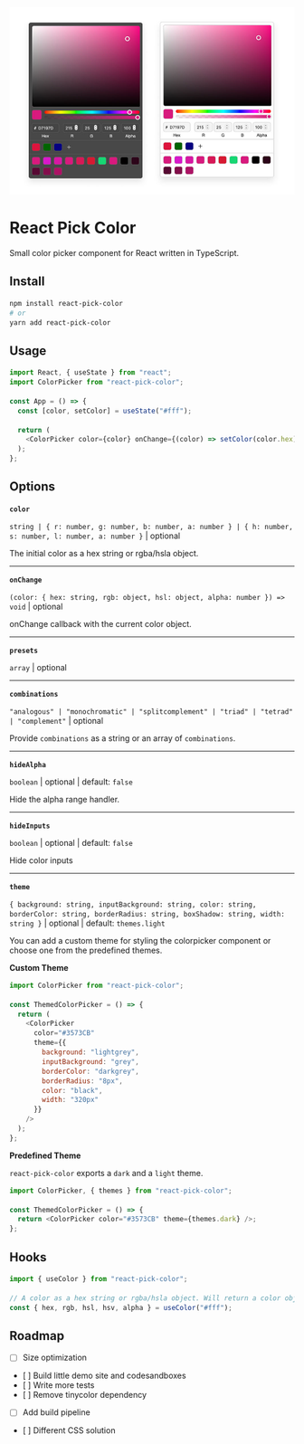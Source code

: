 ![Screenshot](./assets/react-pick-color.jpg)

# React Pick Color

Small color picker component for React written in TypeScript.

## Install

```sh
npm install react-pick-color
# or
yarn add react-pick-color
```

## Usage

```js
import React, { useState } from "react";
import ColorPicker from "react-pick-color";

const App = () => {
  const [color, setColor] = useState("#fff");

  return (
    <ColorPicker color={color} onChange={(color) => setColor(color.hex)} />
  );
};
```

## Options

**`color`**

`string | { r: number, g: number, b: number, a: number } | { h: number, s: number, l: number, a: number }` | optional

The initial color as a hex string or rgba/hsla object.

---

**`onChange`**

`(color: { hex: string, rgb: object, hsl: object, alpha: number }) => void` | optional

onChange callback with the current color object.

---

**`presets`**

`array` | optional

---

**`combinations`**

`"analogous" | "monochromatic" | "splitcomplement" | "triad" | "tetrad" | "complement"` | optional

Provide `combinations` as a string or an array of `combinations`.

---

**`hideAlpha`**

`boolean` | optional | default: `false`

Hide the alpha range handler.

---

**`hideInputs`**

`boolean` | optional | default: `false`

Hide color inputs

---

**`theme`**

`{ background: string, inputBackground: string, color: string, borderColor: string, borderRadius: string, boxShadow: string, width: string }` | optional | default: `themes.light`

You can add a custom theme for styling the colorpicker component or choose one from the predefined themes.

**Custom Theme**

```js
import ColorPicker from "react-pick-color";

const ThemedColorPicker = () => {
  return (
    <ColorPicker
      color="#3573CB"
      theme={{
        background: "lightgrey",
        inputBackground: "grey",
        borderColor: "darkgrey",
        borderRadius: "8px",
        color: "black",
        width: "320px"
      }}
    />
  );
};
```

**Predefined Theme**

`react-pick-color` exports a `dark` and a `light` theme.

```js
import ColorPicker, { themes } from "react-pick-color";

const ThemedColorPicker = () => {
  return <ColorPicker color="#3573CB" theme={themes.dark} />;
};
```

## Hooks

```js
import { useColor } from "react-pick-color";

// A color as a hex string or rgba/hsla object. Will return a color object.
const { hex, rgb, hsl, hsv, alpha } = useColor("#fff");
```

## Roadmap

- [ ] Size optimization
- [ ] Build little demo site and codesandboxes
- [ ] Write more tests
- [ ] Remove tinycolor dependency
- [ ] Add build pipeline
- [ ] Different CSS solution
